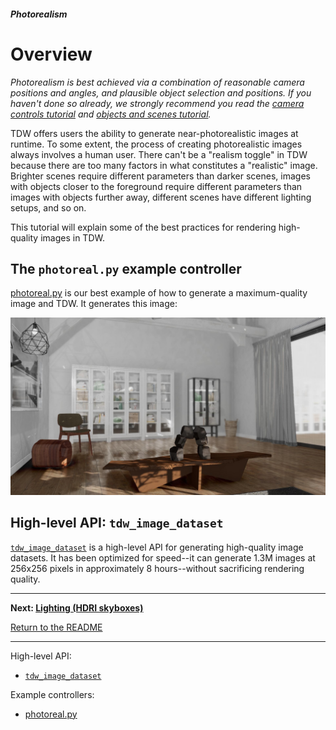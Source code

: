 ##### Photorealism

# Overview

*Photorealism is best achieved via a combination of reasonable camera positions and angles, and plausible object selection and positions. If you haven't done so already, we strongly recommend you read the [camera controls tutorial](../camera_controls/overview.md) and [objects and scenes tutorial](../objects_and_scenes/overview.md).*

TDW offers users the ability to generate near-photorealistic images at runtime. To some extent, the process of creating photorealistic images always involves a human user. There can't be a "realism toggle" in TDW because there are too many factors in what constitutes a "realistic" image. Brighter scenes require different parameters than darker scenes, images with objects closer to the foreground require different parameters than images with objects further away, different scenes have different lighting setups, and so on.

This tutorial will explain some of the best practices for rendering high-quality images in TDW.

## The `photoreal.py` example controller

[photoreal.py](https://github.com/threedworld-mit/tdw/blob/master/Python/example_controllers/photorealism/photoreal.py) is our best example of how to generate a maximum-quality image and TDW. It generates this image:

![](images/photoreal.jpg)

## High-level API: `tdw_image_dataset`

[`tdw_image_dataset`](https://github.com/alters-mit/tdw_image_dataset) is a high-level API for generating high-quality image datasets. It has been optimized for speed--it can generate 1.3M images at 256x256 pixels in approximately 8 hours--without sacrificing rendering quality.

***

**Next: [Lighting (HDRI skyboxes)](lighting.md)**

[Return to the README](../../../README.md)

***

High-level API:

- [`tdw_image_dataset`](https://github.com/alters-mit/tdw_image_dataset)

Example controllers:

- [photoreal.py](https://github.com/threedworld-mit/tdw/blob/master/Python/example_controllers/photorealism/photoreal.py)